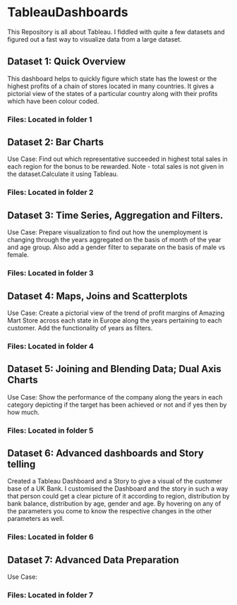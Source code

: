# TableauDashboards
This Repository is all about Tableau. I fiddled with quite a few datasets and figured out a fast way to visualize data from a large dataset. 
## Dataset 1: Quick Overview
This dashboard helps to quickly figure which state has the lowest or the highest profits of a chain of stores located in many countries. It gives a pictorial view of the states of a particular country along with their profits which have been colour coded. 
### Files: Located in folder 1
## Dataset 2: Bar Charts
Use Case: Find out which representative succeeded in highest total sales in each region for the bonus to be rewarded.
Note - total sales is not given in the dataset.Calculate it using Tableau.
### Files: Located in folder 2
## Dataset 3: Time Series, Aggregation and Filters.
Use Case: Prepare visualization to find out how the unemployment is changing through the years aggregated on the basis of month of the year and age group. Also add a gender filter to separate on the basis of male vs female.
### Files: Located in folder 3
## Dataset 4: Maps, Joins and Scatterplots
Use Case: Create a pictorial view of the trend of profit margins of Amazing Mart Store across each state in Europe along the years pertaining to each customer. Add the functionality of years as filters.
### Files: Located in folder 4
## Dataset 5: Joining and Blending Data; Dual Axis Charts
Use Case: Show the performance of the company along the years in each category depicting if the target has been achieved or not and if yes then by how much.
### Files: Located in folder 5
## Dataset 6: Advanced dashboards and Story telling
Created a Tableau Dashboard and a Story to give a visual of the customer base of a UK Bank. I customised the Dashboard and the story in such a way that person could get a clear picture of it according to region, distribution by bank balance, distribution by age, gender and age. By hovering on any of the parameters you come to know the respective changes in the other parameters as well.
### Files: Located in folder 6
## Dataset 7: Advanced Data Preparation
Use Case:
### Files: Located in folder 7


